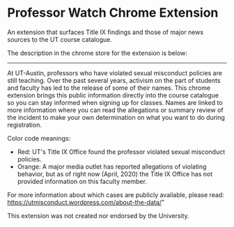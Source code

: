 # Professor Watch Chrome Extension
An extension that surfaces Title IX findings and those of major news sources to the UT course catalogue.

The description in the chrome store for the extension is below:

---


At UT-Austin, professors who have violated sexual misconduct policies are still teaching. Over the past several years, activism on the part of students and faculty has led to the release of some of their names. This chrome extension brings this public information directly into the course catalogue so you can stay informed when signing up for classes. Names are linked to more information where you can read the allegations or summary review of the incident to make your own determination on what you want to do during registration.

Color code meanings:

- Red: UT's Title IX Office found the professor violated sexual misconduct policies.
- Orange: A major media outlet has reported allegations of violating behavior, but as of right now (April, 2020) the Title IX Office has not provided information on this faculty member.

For more information about which cases are publicly available, please read: https://utmisconduct.wordpress.com/about-the-data/"

This extension was not created nor endorsed by the University.